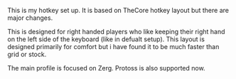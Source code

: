 This is my hotkey set up. It is based on TheCore hotkey layout but there are major changes.

This is designed for right handed players who like keeping their right hand on the left side of the keyboard (like in defualt setup). This layout is designed primarily for comfort but i have found it to be much faster than grid or stock.

The main profile is focused on Zerg. Protoss is also supported now.
